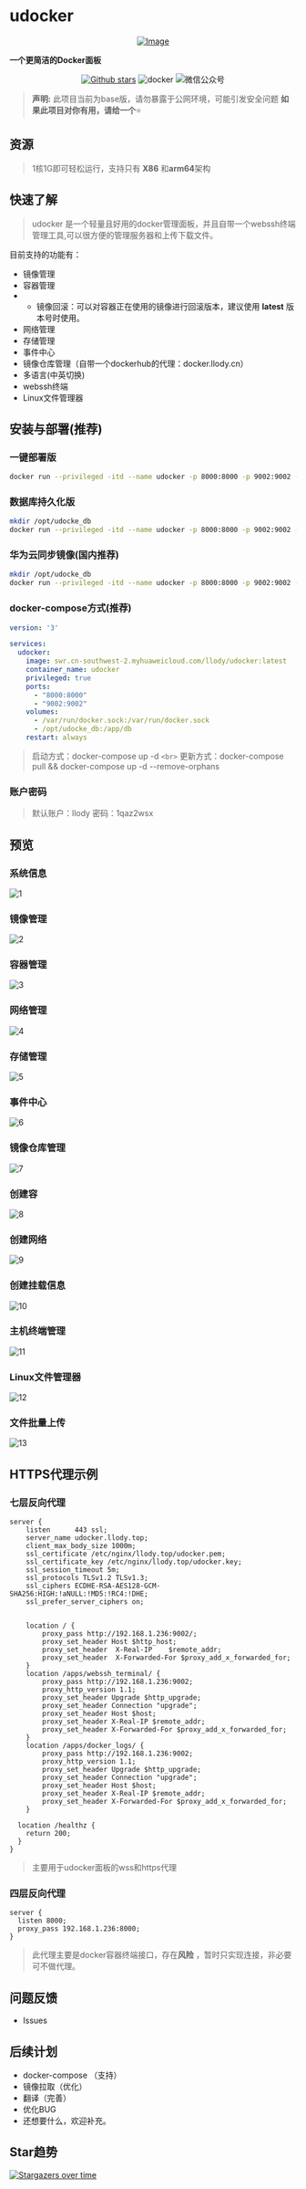 # udocker

<p align="center"><a href="#"><img src="https://static.llody.top/images/DM_20240323220512_001.png" alt="Image"></a></p>

**一个更简洁的Docker面板**

<div align="center">
<a href="https://github.com/llody55/udocker" target="_blank"><img alt="Github stars" src="https://img.shields.io/github/stars/llody55/udocker.svg" title="给个start吧，求求了"></a>
<img src="https://camo.githubusercontent.com/f8defc7b1662a63895c0de6aa7820bd10b5de2d725b307d76cae5e5c96b9e15c/68747470733a2f2f696d672e736869656c64732e696f2f62616467652f646f636b65722d3132333435363f6c6f676f3d646f636b6572266c6f676f436f6c6f723d666666266c6162656c436f6c6f723d316337616564"alt="docker" data-canonical-src="https://img.shields.io/badge/docker-123456?logo=docker&logoColor=fff&labelColor=1c7aed">
<img id="wechatIcon" alt="微信公众号" src="https://img.shields.io/badge/%E5%BE%AE%E4%BF%A1%E5%85%AC%E4%BC%97%E5%8F%B7-%E8%BF%90%E7%BB%B4%E5%AE%9E%E8%B7%B5%E5%BD%95-brightgreen"style="max-width: 100%;" title="给个关注吧，求求了">
</div>

> **声明:** 此项目当前为base版，请勿暴露于公网环境，可能引发安全问题
> **如果此项目对你有用，请给一个**⭐️

## 资源

> 1核1G即可轻松运行，支持只有 **X86** 和**arm64**架构

## 快速了解

> udocker 是一个轻量且好用的docker管理面板，并且自带一个webssh终端管理工具,可以很方便的管理服务器和上传下载文件。

目前支持的功能有：

- 镜像管理
- 容器管理
- * 镜像回滚：可以对容器正在使用的镜像进行回滚版本，建议使用 **latest** 版本号时使用。
- 网络管理
- 存储管理
- 事件中心
- 镜像仓库管理（自带一个dockerhub的代理：docker.llody.cn）
- 多语言(中英切换)
- webssh终端
- Linux文件管理器

## 安装与部署(推荐)

### 一键部署版

```bash
docker run --privileged -itd --name udocker -p 8000:8000 -p 9002:9002 -v /var/run/docker.sock:/var/run/docker.sock  docker.llody.cn/llody/udocker:latest
```

### 数据库持久化版

```bash
mkdir /opt/udocke_db
docker run --privileged -itd --name udocker -p 8000:8000 -p 9002:9002 -v /var/run/docker.sock:/var/run/docker.sock -v /opt/udocke_db:/app/db  docker.llody.cn/llody/udocker:latest
```

### 华为云同步镜像(国内推荐)

```bash
mkdir /opt/udocke_db
docker run --privileged -itd --name udocker -p 8000:8000 -p 9002:9002 -v /var/run/docker.sock:/var/run/docker.sock -v /opt/udocke_db:/app/db  swr.cn-southwest-2.myhuaweicloud.com/llody/udocker:latest 
```

### docker-compose方式(推荐)

```yaml
version: '3'

services:
  udocker:
    image: swr.cn-southwest-2.myhuaweicloud.com/llody/udocker:latest
    container_name: udocker
    privileged: true
    ports:
      - "8000:8000"
      - "9002:9002"
    volumes:
      - /var/run/docker.sock:/var/run/docker.sock
      - /opt/udocke_db:/app/db
    restart: always
```

> 启动方式：docker-compose up -d `<br>`
> 更新方式：docker-compose pull && docker-compose up -d --remove-orphans

### 账户密码

> 默认账户：llody 密码：1qaz2wsx

## 预览

### 系统信息

![1](../static/images/udocker/1.png)

### 镜像管理

![2](../static/images/udocker/2.png)

### 容器管理

![3](../static/images/udocker/3.jpg)

### 网络管理

![4](../static/images/udocker/4.jpg)

### 存储管理

![5](../static/images/udocker/5.jpg)

### 事件中心

![6](../static/images/udocker/6.jpg)

### 镜像仓库管理

![7](../static/images/udocker/7.jpg)

### 创建容

![8](../static/images/udocker/8.png)

### 创建网络

![9](../static/images/udocker/9.jpg)

### 创建挂载信息

![10](../static/images/udocker/10.jpg)

### 主机终端管理

![11](../static/images/udocker/11.png)

### Linux文件管理器

![12](../static/images/udocker/12.jpg)

### 文件批量上传

![13](../static/images/udocker/13.jpg)

## HTTPS代理示例

### 七层反向代理

```nginx
server {
    listen      443 ssl;
    server_name udocker.llody.top;
    client_max_body_size 1000m;
    ssl_certificate /etc/nginx/llody.top/udocker.pem;
    ssl_certificate_key /etc/nginx/llody.top/udocker.key;
    ssl_session_timeout 5m;
    ssl_protocols TLSv1.2 TLSv1.3;
    ssl_ciphers ECDHE-RSA-AES128-GCM-SHA256:HIGH:!aNULL:!MD5:!RC4:!DHE;
    ssl_prefer_server_ciphers on;
  

    location / {
        proxy_pass http://192.168.1.236:9002/;
        proxy_set_header Host $http_host;
        proxy_set_header  X-Real-IP    $remote_addr;
        proxy_set_header  X-Forwarded-For $proxy_add_x_forwarded_for;
    }
    location /apps/webssh_terminal/ {
        proxy_pass http://192.168.1.236:9002;
        proxy_http_version 1.1;
        proxy_set_header Upgrade $http_upgrade;
        proxy_set_header Connection "upgrade";
        proxy_set_header Host $host;
        proxy_set_header X-Real-IP $remote_addr;
        proxy_set_header X-Forwarded-For $proxy_add_x_forwarded_for;
    }
    location /apps/docker_logs/ {
        proxy_pass http://192.168.1.236:9002;
        proxy_http_version 1.1;
        proxy_set_header Upgrade $http_upgrade;
        proxy_set_header Connection "upgrade";
        proxy_set_header Host $host;
        proxy_set_header X-Real-IP $remote_addr;
        proxy_set_header X-Forwarded-For $proxy_add_x_forwarded_for;
    }

  location /healthz {
    return 200;
  }
}
```

> 主要用于udocker面板的wss和https代理

### 四层反向代理

```nginx
server {
  listen 8000;
  proxy_pass 192.168.1.236:8000;
}
```

> 此代理主要是docker容器终端接口，存在**风险** ，暂时只实现连接，非必要可不做代理。

## 问题反馈

- Issues

## 后续计划

- docker-compose （支持）
- 镜像拉取（优化）
- 翻译（完善）
- 优化BUG
- 还想要什么，欢迎补充。

## Star趋势

[![Stargazers over time](https://starchart.cc/llody55/udocker.svg)](https://github.com/llody55/udocker)
